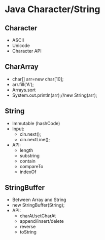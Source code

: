 # Java Character/String

## Character
-   ASCII 
-  Unicode
- Character API 

## CharArray 
- char[] arr=new char[10];
- arr.fill('A');
- Arrays.sort
- System.out.println(arr);//new String(arr);

## String
- Immutable (hashCode)
- Input:
    - cin.next();
    - cin.nextLine();
- API:
    - length
    - substring
    - contain
    - compareTo
    - indexOf

## StringBuffer
- Between Array and String
- new StringBuffer(String);
- API:
    - charAt/setCharAt
    - append/insert/delete
    - reverse
    - toString
    